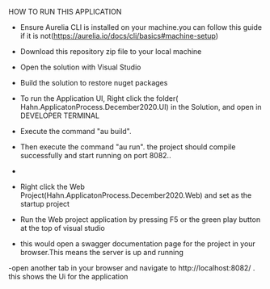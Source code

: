HOW TO RUN THIS APPLICATION
- Ensure Aurelia CLI is installed on your machine.you can follow this guide if it is not(https://aurelia.io/docs/cli/basics#machine-setup)

- Download this repository zip file to your local machine
- Open the solution with Visual Studio
- Build the solution to restore nuget packages
- To run the Application UI, Right click the folder( Hahn.ApplicatonProcess.December2020.UI) in the Solution, and open in DEVELOPER TERMINAL
- Execute the command "au build".
- Then execute the command "au run". the project should compile successfully and start running on port 8082..
-

- Right click the Web Project(Hahn.ApplicatonProcess.December2020.Web) and set as the startup project
- Run the Web project application by pressing F5 or the green play button at the top of visual studio
- this would open a swagger documentation page for the project in your browser.This means the server is up and running

-open another tab in your browser and navigate to http://localhost:8082/  . this shows the Ui for the application

